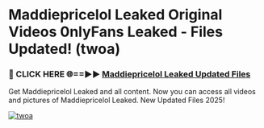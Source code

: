 # Maddiepricelol Leaked Original Videos 0nlyFans Leaked - Files Updated! (twoa)

<h3>🔴 CLICK HERE 🌐==►► <a href="https://tinyurl.com/ms9xzufz" rel="nofollow">Maddiepricelol Leaked Updated Files</a></h3>

Get Maddiepricelol Leaked and all content. Now you can access all videos and pictures of Maddiepricelol Leaked. New Updated Files 2025!

[![twoa](https://i.imgur.com/PQ7UWWw.gif)](https://tinyurl.com/ms9xzufz)
